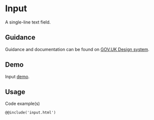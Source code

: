 # Input

A single-line text field.

## Guidance

Guidance and documentation can be found on [GOV.UK Design system](linkgoeshere).

## Demo

Input [demo](input.html).

## Usage

Code example(s)

```
@@include('input.html')
```


<!--
## Installation

```
npm install --save @govuk-frontend/input
```
-->
